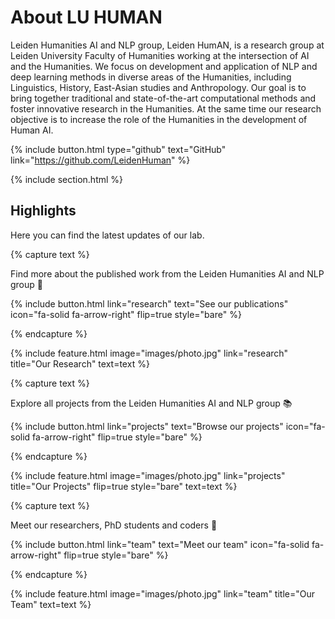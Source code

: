---
---

# About LU HUMAN

Leiden Humanities AI and NLP group, Leiden HumAN, is a research group at Leiden University Faculty of Humanities working at the intersection of AI and the Humanities. We focus on development and application of NLP and deep learning methods in diverse areas of the Humanities, including Linguistics, History, East-Asian studies and Anthropology. Our goal is to bring together traditional and state-of-the-art computational methods and foster innovative research in the Humanities. At the same time our research objective is to increase the role of the Humanities in the development of Human AI. 

{%
  include button.html
  type="github"
  text="GitHub"
  link="https://github.com/LeidenHuman"
%}

{% include section.html %}

## Highlights

Here you can find the latest updates of our lab.

{% capture text %}

Find more about the published work from the Leiden Humanities AI and NLP group 📖

{%
  include button.html
  link="research"
  text="See our publications"
  icon="fa-solid fa-arrow-right"
  flip=true
  style="bare"
%}

{% endcapture %}

{%
  include feature.html
  image="images/photo.jpg"
  link="research"
  title="Our Research"
  text=text
%}

{% capture text %}

Explore all projects from the Leiden Humanities AI and NLP group 📚

{%
  include button.html
  link="projects"
  text="Browse our projects"
  icon="fa-solid fa-arrow-right"
  flip=true
  style="bare"
%}

{% endcapture %}

{%
  include feature.html
  image="images/photo.jpg"
  link="projects"
  title="Our Projects"
  flip=true
  style="bare"
  text=text
%}

{% capture text %}

Meet our researchers, PhD students and coders 👥

{%
  include button.html
  link="team"
  text="Meet our team"
  icon="fa-solid fa-arrow-right"
  flip=true
  style="bare"
%}

{% endcapture %}

{%
  include feature.html
  image="images/photo.jpg"
  link="team"
  title="Our Team"
  text=text
%}
